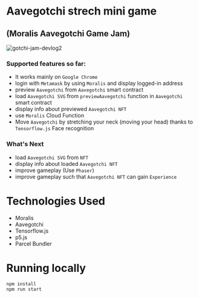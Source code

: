 # Aavegotchi strech mini game 
## (Moralis Aavegotchi Game Jam)

![gotchi-jam-devlog2](https://user-images.githubusercontent.com/86926500/132110272-a570f63c-3a8d-4161-b474-7e1e7043d8d2.gif)


### Supported features so far:
- It works mainly on `Google Chrome`
- login with `Metamask` by using `Moralis` and display logged-in address
- preview `Aavegotchi` from `Aavegotchi` smart contract
- load `Aavegotchi SVG` from `previewAavegotchi` function in `Aavegotchi` smart contract
- display info about previewed `Aavegotchi NFT`
- use `Moralis` Cloud Function
- Move `Aavegotchi` by stretching your neck (moving your head) thanks to `Tensorflow.js` Face recognition

### What's Next
- load `Aavegotchi SVG` from `NFT`
- display info about loaded `Aavegotchi NFT`
- improve gameplay (Use `Phaser`)
- improve gameplay such that `Aavegotchi NFT` can gain `Experience`

# Technologies Used
- Moralis
- Aavegotchi
- Tensorflow.js
- p5.js
- Parcel Bundler


# Running locally

```shel
npm install
npm run start
```

